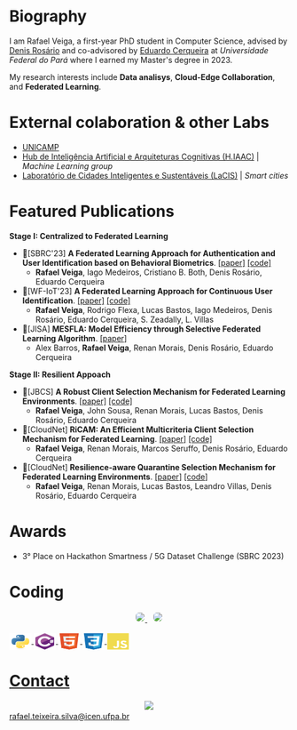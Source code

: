 # Biography

I am Rafael Veiga, a first-year PhD student in Computer Science, advised by [Denis Rosário](https://scholar.google.com.br/citations?user=ff_HBhQAAAAJ&hl) and co-advisored by [Eduardo Cerqueira](https://scholar.google.com.br/citations?user=6Oexn7IAAAAJ&hl) at _Universidade Federal do Pará_ where I earned my Master's degree in 2023.

My research interests include **Data analisys**, **Cloud-Edge Collaboration**, and **Federated Learning**.
# External colaboration & other Labs

 - [UNICAMP](https://unicamp.br/)
 - [Hub de Inteligência Artificial e Arquiteturas Cognitivas (H.IAAC)](https://hiaac.unicamp.br/) | *Machine Learning group*
 - [Laboratório de Cidades Inteligentes e Sustentáveis (LaCIS)](https://lacis.ufpa.br/) | *Smart cities*

# Featured Publications

**Stage I: Centralized to Federated Learning**
- 🎉\[SBRC'23\] **A Federated Learning Approach for Authentication and User Identification based on Behavioral Biometrics**. [\[paper\]](https://sol.sbc.org.br/index.php/sbrc/article/view/24526) [\[code\]](https://github.com/VeigarGit/BiometricBehaviorFL)
  - **Rafael Veiga**, Iago Medeiros, Cristiano B. Both, Denis Rosário, Eduardo Cerqueira
- 🎉\[WF-IoT'23\] **A Federated Learning Approach for Continuous User Identification**. [\[paper\]](https://ieeexplore.ieee.org/abstract/document/10539581?casa_token=SJgiRLt8j2YAAAAA:DrerK_X1ev6ypUPAB0xUs_JNHmrVHR6mB5VDCgP4mAPkr_6TUZvKaKlZFX4NiI27U_6jkaITJaY) [\[code\]](https://github.com/VeigarGit/Biometric-Behavior-FLWperform)
  - **Rafael Veiga**, Rodrigo Flexa, Lucas Bastos, Iago Medeiros, Denis Rosário, Eduardo Cerqueira, S. Zeadally, L. Villas
- 🎉\[JISA\] **MESFLA: Model Efficiency through Selective Federated Learning Algorithm**. [\[paper\]](https://journals-sol.sbc.org.br/index.php/jisa/article/view/4044)
  - Alex Barros, **Rafael Veiga**, Renan Morais, Denis Rosário, Eduardo Cerqueira

**Stage II: Resilient Appoach**
- 🎉\[JBCS\] **A Robust Client Selection Mechanism for Federated Learning Environments**. [\[paper\]](https://journals-sol.sbc.org.br/index.php/jbcs/article/view/4325) [\[code\]](https://github.com/OrenanM/Trabalho-IC/tree/master/PFL-Non-IID-RESILIENCE)
  - **Rafael Veiga**, John Sousa, Renan Morais, Lucas Bastos, Denis Rosário, Eduardo Cerqueira
- 🎉\[CloudNet\] **RiCAM: An Efficient Multicriteria Client Selection Mechanism for Federated Learning**. [\[paper\]](https://ieeexplore.ieee.org/document/10815742) [\[code\]](https://github.com/VeigarGit/RiCAm)
  - **Rafael Veiga**, Renan Morais, Marcos Seruffo, Denis Rosário, Eduardo Cerqueira
- 🎉\[CloudNet\] **Resilience-aware Quarantine Selection Mechanism for Federated Learning Environments**. [\[paper\]](https://ieeexplore.ieee.org/document/10815915) [\[code\]](https://github.com/OrenanM/RUBUST-FL)
  - **Rafael Veiga**, Renan Morais, Lucas Bastos, Leandro Villas, Denis Rosário, Eduardo Cerqueira
 
# Awards
- 3° Place on Hackathon Smartness / 5G Dataset Challenge (SBRC 2023)
# Coding
<div align="center"
    style="margin-top: 15px;">
<a href = "https://github.com/VeigarGit">
<img height="140em" 
    style="border: 1px solid white; border-radius: 0.5em;"
    src="https://github-profile-summary-cards.vercel.app/api/cards/profile-details?username=VeigarGit&theme=tokyonight"/>
<img height="140em"
    style="border: 0.1px solid white; border-radius: 0.5em; margin-left: 10px;"
    src="https://github-readme-stats.vercel.app/api/top-langs/?username=VeigarGit&layout=donut&theme=tokyonight"/>
</div>
<div style="display: inline_block"><br>
  <img align="center" alt="Rafa-Python" height="30" width="40" src="https://raw.githubusercontent.com/devicons/devicon/master/icons/python/python-original.svg">
  <img align="center" alt="Rafa-Csharp" height="30" width="40" src="https://raw.githubusercontent.com/devicons/devicon/master/icons/csharp/csharp-original.svg">
  <img align="center" alt="Rafa-HTML" height="30" width="40" src="https://raw.githubusercontent.com/devicons/devicon/master/icons/html5/html5-original.svg">
  <img align="center" alt="Rafa-CSS" height="30" width="40" src="https://raw.githubusercontent.com/devicons/devicon/master/icons/css3/css3-original.svg">
  <img align="center" alt="Rafa-Js" height="30" width="40" src="https://raw.githubusercontent.com/devicons/devicon/master/icons/javascript/javascript-plain.svg">
</div>
  
# Contact
<div align="center">
<a href = "malito:rafael.teixeira.silva@icen.ufpa.br">
<img height="30px" src="https://img.shields.io/badge/Gmail-D14836?style=for-the-badge&logo=gmail&logoColor=white"/>
</div>
rafael.teixeira.silva@icen.ufpa.br
